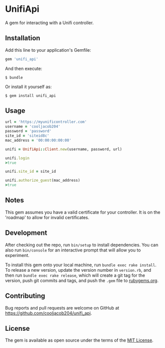 # UnifiApi

A gem for interacting with a Unifi controller.

## Installation

Add this line to your application's Gemfile:

```ruby
gem 'unifi_api'
```

And then execute:

    $ bundle

Or install it yourself as:

    $ gem install unifi_api

## Usage

```ruby
url = 'https://myunificontroller.com'
username = 'cooljacob204'
password = 'password'
site_id = 'siteid8c'
mac_address = '00:00:00:00:00'

unifi = UnifiApi::Client.new(username, password, url)

unifi.login
>true

unifi.site_id = site_id

unifi.authorize_guest(mac_address)
>true
```

## Notes

This gem assumes you have a valid certificate for your controller. It is on the 'roadmap' to allow for invalid certificates.

## Development

After checking out the repo, run `bin/setup` to install dependencies. You can also run `bin/console` for an interactive prompt that will allow you to experiment.

To install this gem onto your local machine, run `bundle exec rake install`. To release a new version, update the version number in `version.rb`, and then run `bundle exec rake release`, which will create a git tag for the version, push git commits and tags, and push the `.gem` file to [rubygems.org](https://rubygems.org).

## Contributing

Bug reports and pull requests are welcome on GitHub at https://github.com/cooljacob204/unifi_api.

## License

The gem is available as open source under the terms of the [MIT License](https://opensource.org/licenses/MIT).
